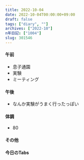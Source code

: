```yaml
---
title: 2022-10-04
date: 2022-10-04T00:00:00+09:00
draft: false
tags: ["diary", ""]
archives: ["2022-10"]
n年日記: ["1004"]
slug: 301546
---
```

#### 午前
- 息子通園
- 実験
- ミーティング
#### 午後
- なんか実験がうまく行ったっぽい
#### 体調
- 80
#### その他
#### 今日のTabs